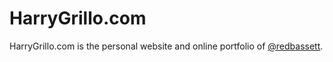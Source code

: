 # HarryGrillo.com
HarryGrillo.com is the personal website and online portfolio of [@redbassett](https://github.com/redbassett).